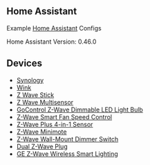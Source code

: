 ## Home Assistant

Example [Home Assistant](https://home-assistant.io/) Configs

Home Assistant Version: 0.46.0

## Devices

* [Synology](https://www.synology.com/en-us)
* [Wink](https://www.wink.com/)
* [Z Wave Stick](https://www.amazon.com/dp/B00X0AWA6E/ref=sr_ph_1?ie=UTF8&qid=1496952949&sr=sr-1&keywords=aeotec)
* [Z Wave Multisensor](https://www.amazon.com/gp/product/B00WMEVRRW/ref=oh_aui_search_detailpage?ie=UTF8&psc=1)
* [GoControl Z-Wave Dimmable LED Light Bulb](https://www.amazon.com/gp/product/B00PJH16UC/ref=oh_aui_search_detailpage?ie=UTF8&psc=1)
* [Z-Wave Smart Fan Speed Control](https://www.amazon.com/gp/product/B00PYMGVVQ/ref=oh_aui_search_detailpage?ie=UTF8&psc=1)
* [Z-Wave Plus 4-in-1 Sensor](https://www.amazon.com/gp/product/B01AKSO80O/ref=oh_aui_search_detailpage?ie=UTF8&psc=1)
* [Z-Wave Minimote](https://www.amazon.com/gp/product/B00KU7ERAW/ref=oh_aui_search_detailpage?ie=UTF8&psc=1)
* [Z-Wave Wall-Mount Dimmer Switch](https://www.amazon.com/gp/product/B00E1OVFAK/ref=oh_aui_search_detailpage?ie=UTF8&psc=1)
* [Dual Z-Wave Plug](https://www.amazon.com/gp/product/B01K6J1Y1I/ref=oh_aui_search_detailpage?ie=UTF8&psc=1)
* [GE Z-Wave Wireless Smart Lighting](https://www.amazon.com/gp/product/B0013V8K3O/ref=oh_aui_search_detailpage?ie=UTF8&psc=1)


